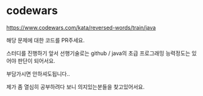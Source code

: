 # codewars

https://www.codewars.com/kata/reversed-words/train/java

해당 문제에 대한 코드를 PR주세요.

스터디를 진행하기 앞서 선행기술로는 github / java의 초급 프로그래밍 능력정도는 있어야 판단이 되어서요.

부담가시면 안하셔도됩니다..

제가 좀 열심히 공부하려다 보니 의지있는분들을 찾고있어서요.
